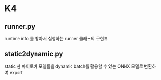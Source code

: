 # K4


## runner.py
runtime info 를 받아서 실행하는 runner 클래스의 구현부


## static2dynamic.py
static 한 파이토치 모델들을 dynamic batch를 활용할 수 있는 ONNX 모델로 변환하여 export
